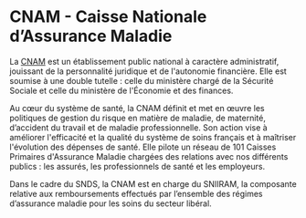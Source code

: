# CNAM - Caisse Nationale d’Assurance Maladie
<!-- SPDX-License-Identifier: MPL-2.0 -->

La [CNAM](https://assurance-maladie.ameli.fr/qui-sommes-nous/organisation/cnam-tete-de-reseau/cnam-tete-reseau) est un établissement public national à caractère administratif, jouissant de la personnalité juridique et de l'autonomie financière. Elle est soumise à une double tutelle : celle du ministère chargé de la Sécurité Sociale et celle du ministère de l'Économie et des finances.

Au cœur du système de santé, la CNAM définit et met en œuvre les politiques de gestion du risque en matière de maladie, de maternité, d’accident du travail et de maladie professionnelle. Son action vise à améliorer l'efficacité et la qualité du système de soins français et à maîtriser l'évolution des dépenses de santé. Elle pilote un réseau de 101 Caisses Primaires d'Assurance Maladie chargées des relations avec nos différents publics : les assurés, les professionnels de santé et les employeurs.

Dans le cadre du SNDS, la CNAM est en charge du SNIIRAM, la composante relative aux remboursements effectués par l’ensemble des régimes d’assurance maladie pour les soins du secteur libéral.
